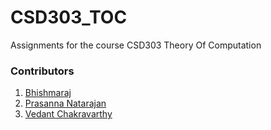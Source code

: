 # CSD303_TOC
Assignments for the course CSD303 Theory Of Computation

### Contributors
1. [Bhishmaraj](//github.com/bhi5hmaraj)
3. [Prasanna Natarajan](//github.com/PrasannaNatarajan)
3. [Vedant Chakravarthy](//github.com/vedantcj)

